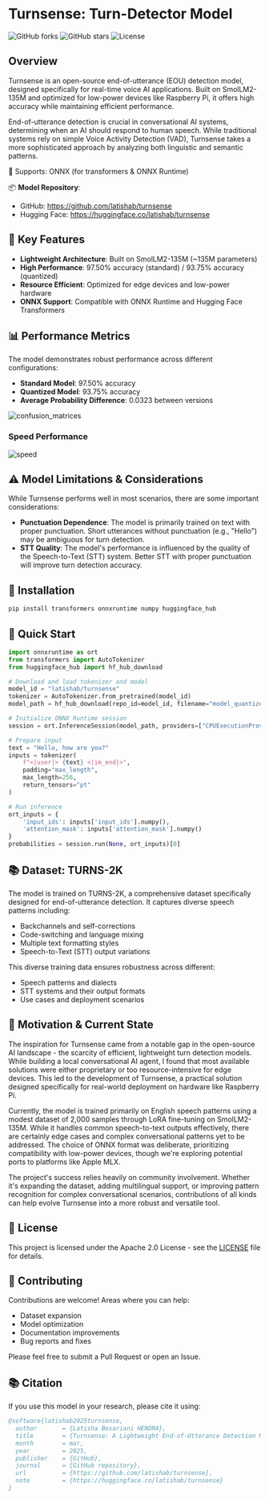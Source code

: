 # Turnsense: Turn-Detector Model

![GitHub forks](https://img.shields.io/github/forks/latishab/turnsense?style=social)
![GitHub stars](https://img.shields.io/github/stars/latishab/turnsense?style=social)
![License](https://img.shields.io/github/license/latishab/turnsense)

## Overview

Turnsense is an open-source end-of-utterance (EOU) detection model, designed specifically for real-time voice AI applications. Built on SmolLM2-135M and optimized for low-power devices like Raspberry Pi, it offers high accuracy while maintaining efficient performance.

End-of-utterance detection is crucial in conversational AI systems, determining when an AI should respond to human speech. While traditional systems rely on simple Voice Activity Detection (VAD), Turnsense takes a more sophisticated approach by analyzing both linguistic and semantic patterns.

🚀 Supports: ONNX (for transformers & ONNX Runtime)

📦 **Model Repository**: 
- GitHub: https://github.com/latishab/turnsense
- Hugging Face: https://huggingface.co/latishab/turnsense

## 🔑 Key Features

- **Lightweight Architecture**: Built on SmolLM2-135M (~135M parameters)
- **High Performance**: 97.50% accuracy (standard) / 93.75% accuracy (quantized)
- **Resource Efficient**: Optimized for edge devices and low-power hardware
- **ONNX Support**: Compatible with ONNX Runtime and Hugging Face Transformers

## 📊 Performance Metrics

The model demonstrates robust performance across different configurations:

- **Standard Model**: 97.50% accuracy
- **Quantized Model**: 93.75% accuracy
- **Average Probability Difference**: 0.0323 between versions

![confusion_matrices](https://github.com/user-attachments/assets/1824aae3-41a9-459e-bcaf-1afb83997689)

### Speed Performance

![speed](https://github.com/user-attachments/assets/1d6e4666-01c2-4a75-a3f2-f445c21033bd)

## ⚠️ Model Limitations & Considerations

While Turnsense performs well in most scenarios, there are some important considerations:

- **Punctuation Dependence**: The model is primarily trained on text with proper punctuation. Short utterances without punctuation (e.g., "Hello") may be ambiguous for turn detection.
- **STT Quality**: The model's performance is influenced by the quality of the Speech-to-Text (STT) system. Better STT with proper punctuation will improve turn detection accuracy.

## 🔹 Installation
```bash
pip install transformers onnxruntime numpy huggingface_hub
```

## 🚀 Quick Start

```python
import onnxruntime as ort
from transformers import AutoTokenizer
from huggingface_hub import hf_hub_download

# Download and load tokenizer and model
model_id = "latishab/turnsense"
tokenizer = AutoTokenizer.from_pretrained(model_id)
model_path = hf_hub_download(repo_id=model_id, filename="model_quantized.onnx")

# Initialize ONNX Runtime session
session = ort.InferenceSession(model_path, providers=["CPUExecutionProvider"])

# Prepare input
text = "Hello, how are you?"
inputs = tokenizer(
    f"<|user|> {text} <|im_end|>",
    padding="max_length",
    max_length=256,
    return_tensors="pt"
)

# Run inference
ort_inputs = {
    'input_ids': inputs['input_ids'].numpy(),
    'attention_mask': inputs['attention_mask'].numpy()
}
probabilities = session.run(None, ort_inputs)[0]
```

## 📚 Dataset: TURNS-2K

The model is trained on TURNS-2K, a comprehensive dataset specifically designed for end-of-utterance detection. It captures diverse speech patterns including:

- Backchannels and self-corrections
- Code-switching and language mixing
- Multiple text formatting styles
- Speech-to-Text (STT) output variations

This diverse training data ensures robustness across different:
- Speech patterns and dialects
- STT systems and their output formats
- Use cases and deployment scenarios

## 💭 Motivation & Current State

The inspiration for Turnsense came from a notable gap in the open-source AI landscape - the scarcity of efficient, lightweight turn detection models. While building a local conversational AI agent, I found that most available solutions were either proprietary or too resource-intensive for edge devices. This led to the development of Turnsense, a practical solution designed specifically for real-world deployment on hardware like Raspberry Pi.

Currently, the model is trained primarily on English speech patterns using a modest dataset of 2,000 samples through LoRA fine-tuning on SmolLM2-135M. While it handles common speech-to-text outputs effectively, there are certainly edge cases and complex conversational patterns yet to be addressed. The choice of ONNX format was deliberate, prioritizing compatibility with low-power devices, though we're exploring potential ports to platforms like Apple MLX.

The project's success relies heavily on community involvement. Whether it's expanding the dataset, adding multilingual support, or improving pattern recognition for complex conversational scenarios, contributions of all kinds can help evolve Turnsense into a more robust and versatile tool.

## 📄 License
This project is licensed under the Apache 2.0 License - see the [LICENSE](LICENSE) file for details.

## 🤝 Contributing

Contributions are welcome! Areas where you can help:
- Dataset expansion
- Model optimization
- Documentation improvements
- Bug reports and fixes

Please feel free to submit a Pull Request or open an Issue.

## 📚 Citation
If you use this model in your research, please cite it using:

```bibtex
@software{latishab2025turnsense,
  author       = {Latisha Besariani HENDRA},
  title        = {Turnsense: A Lightweight End-of-Utterance Detection Model},
  month        = mar,
  year         = 2025,
  publisher    = {GitHub},
  journal      = {GitHub repository},
  url          = {https://github.com/latishab/turnsense},
  note         = {https://huggingface.co/latishab/turnsense}
}
```
